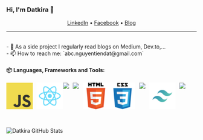 ### Hi, I'm Datkira 👋

<p align="center">
    <a href="https://www.linkedin.com/in/datkira/">LinkedIn</a> •
    <a href="https://www.facebook.com/nguyentiendat.kira/">Facebook</a> •
    <a href="https://datkira.com/">Blog</a>
</p>

<hr />
<br/>
- 🔭 As a side project I regularly read blogs on Medium, Dev.to,...
<br/>
- 📫 How to reach me: `abc.nguyentiendat@gmail.com`
<br />

#### 📦 Languages, Frameworks and Tools:

<div style="display: flex;">
<img height="70" style="margin-right: 10px" src="https://raw.githubusercontent.com/github/explore/80688e429a7d4ef2fca1e82350fe8e3517d3494d/topics/javascript/javascript.png">

<img height="70" style="" src="https://raw.githubusercontent.com/github/explore/80688e429a7d4ef2fca1e82350fe8e3517d3494d/topics/react/react.png">

<img height="70" style="margin-right: 10px" src="https://camo.githubusercontent.com/affcb4d381c3f7305bd0598b9d426c17fdfc2bd7cd7f45352001834ab25f66bc/687474703a2f2f7265732e636c6f7564696e6172792e636f6d2f756e69636f646576656c6f7065722f696d6167652f75706c6f61642f76313532343737363736342f6e6578742d6a736c6f676f2e737667">

<img height="70" style="margin-right: 10px" src="https://mobx.js.org/img/mobx.png">

<img height="70" src="https://raw.githubusercontent.com/github/explore/80688e429a7d4ef2fca1e82350fe8e3517d3494d/topics/html/html.png">

<img height="70" style="margin-right: 10px" src="https://raw.githubusercontent.com/github/explore/80688e429a7d4ef2fca1e82350fe8e3517d3494d/topics/css/css.png">

<img height="70" style="margin-right: 10px" src="https://raw.githubusercontent.com/prplx/svg-logos/master/svg/sass.svg">

<img height="70" style="margin-right: 10px" src="https://raw.githubusercontent.com/github/explore/80688e429a7d4ef2fca1e82350fe8e3517d3494d/topics/tailwind/tailwind.png">

<img height="70" src="https://raw.githubusercontent.com/prplx/svg-logos/master/svg/bootstrap.svg">

</div>

<br />
<br />

![Datkira GitHub Stats](https://github-readme-stats.vercel.app/api?username=datkira&show_icons=true&theme=dracula&count_private=true)
